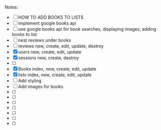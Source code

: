 
Notes:
- [ ]  HOW TO ADD BOOKS TO LISTS 
- [ ]  implement google books api 
- [ ]  use google books api for book searches, displaying images, adding books to list
- [ ]  nest reviews under books
- [ ]  reviews new, create, edit, update, destroy 
- [x]  users new, create, edit, update
- [x]  sessions new, create, destroy
- [ ]  
- [x]  Books index, new, create, edit, update 
- [x]  lists index, new, create, edit, update 
- [ ]  Add styling 
- [ ]  Add images for books 
- [ ] 
- [ ] 
- [ ]  
- [ ] 
- [ ] 
- [ ]  
- [ ] 
